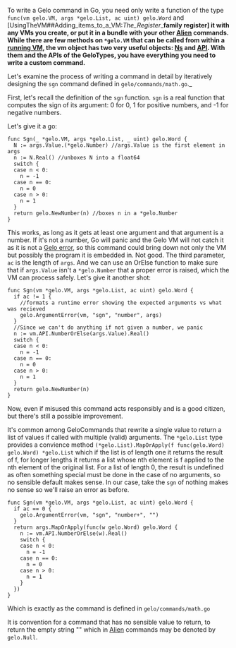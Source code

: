 To write a Gelo command in Go, you need only write a function of the type `func(vm gelo.VM, args *gelo.List, ac uint) gelo.Word` and [UsingTheVM##Adding\_items\_to\_a\_VM:_The\_Register__**family register] it with any VMs you create, or put it in a bundle with your other [Alien](GeloTypes#Alien.md) commands. While there are few methods on `*gelo.VM` that can be called from within a [running VM](UsingTheVM.md), the vm object has two very useful objects: [Ns](Ns.md) and [API](API.md). With them and the APIs of the GeloTypes, you have everything you need to write a custom command.**

Let's examine the process of writing a command in detail by iteratively designing the `sgn` command defined in `gelo/commands/math.go`._

First, let's recall the definition of the `sgn` function. `sgn` is a real function that computes the sign of its argument: 0 for 0, 1 for positive numbers, and -1 for negative numbers.

Let's give it a go:
```
func Sgn(_ *gelo.VM, args *gelo.List, _ uint) gelo.Word {
  N := args.Value.(*gelo.Number) //args.Value is the first element in args
  n := N.Real() //unboxes N into a float64
  switch {
  case n < 0:
    n = -1
  case n == 0:
    n = 0
  case n > 0:
    n = 1
  }
  return gelo.NewNumber(n) //boxes n in a *gelo.Number
}
```
This works, as long as it gets at least one argument and that argument is a number. If it's not a number, Go will panic and the Gelo VM will not catch it as it is not a [Gelo error](GeloErrors.md), so this command could bring down not only the VM but possibly the program it is embedded in. Not good. The third parameter, `ac` is the length of `args`. And we can use an OrElse function to make sure that if `args.Value` isn't a `*gelo.Number` that a proper error is raised, which the VM can process safely. Let's give it another shot:
```
func Sgn(vm *gelo.VM, args *gelo.List, ac uint) gelo.Word {
  if ac != 1 {
    //formats a runtime error showing the expected arguments vs what was recieved
    gelo.ArgumentError(vm, "sgn", "number", args)
  }
  //Since we can't do anything if not given a number, we panic
  n := vm.API.NumberOrElse(args.Value).Real()
  switch {
  case n < 0:
    n = -1
  case n == 0:
    n = 0
  case n > 0:
    n = 1
  }
  return gelo.NewNumber(n)
}
```

Now, even if misused this command acts responsibly and is a good citizen, but there's still a possible improvement.

It's common among GeloCommands that rewrite a single value to return a list of values if called with multiple (valid) arguments. The `*gelo.List` type provides a convience method `(*gelo.List).MapOrApply(f func(gelo.Word) gelo.Word) *gelo.List` which if the list is of length one it returns the result of f, for longer lengths it returns a list whose nth element is f applied to the nth element of the original list. For a list of length 0, the result is undefined as often something special must be done in the case of no arguments, so no sensible default makes sense. In our case, take the `sgn` of nothing makes no sense so we'll raise an error as before.
```
func Sgn(vm *gelo.VM, args *gelo.List, ac uint) gelo.Word {
  if ac == 0 {
    gelo.ArgumentError(vm, "sgn", "number+", "")
  }
  return args.MapOrApply(func(w gelo.Word) gelo.Word {
    n := vm.API.NumberOrElse(w).Real()
    switch {
    case n < 0:
      n = -1
    case n == 0:
      n = 0
    case n > 0:
      n = 1
    }
  })
}
```
Which is exactly as the command is defined in `gelo/commands/math.go`

It is convention for a command that has no sensible value to return, to return the empty string "" which in [Alien](GeloTypes#Alien.md) commands may be denoted by `gelo.Null`.